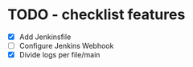 # TODO - checklist features

- [x] Add Jenkinsfile
- [ ] Configure Jenkins Webhook
- [x] Divide logs per file/main
